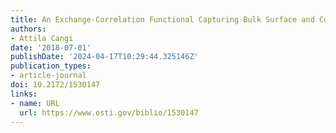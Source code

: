 ```yaml
---
title: An Exchange-Correlation Functional Capturing Bulk Surface and Confinement Physics
authors:
- Attila Cangi
date: '2018-07-01'
publishDate: '2024-04-17T10:29:44.325146Z'
publication_types:
- article-journal
doi: 10.2172/1530147
links:
- name: URL
  url: https://www.osti.gov/biblio/1530147
---
```

